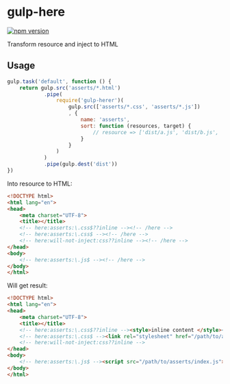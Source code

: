 gulp-here
=========
[![npm version](https://badge.fury.io/js/gulp-here.svg)](https://badge.fury.io/js/gulp-here)

Transform resource and inject to HTML

## Usage

```js
gulp.task('default', function () {
    return gulp.src('asserts/*.html')
            .pipe(
                require('gulp-herer')(
                    gulp.src(['asserts/*.css', 'asserts/*.js'])
                    , {
                        name: 'asserts',
                        sort: function (resources, target) {
                            // resource => ['dist/a.js', 'dist/b.js', 'dist/a.css']
                        }
                    }
                )
            )
            .pipe(gulp.dest('dist'))
})
```

Into resource to HTML: 

```html
<!DOCTYPE html>
<html lang="en">
<head>
    <meta charset="UTF-8">
    <title></title>
    <!-- here:asserts:\.css$??inline --><!-- /here -->
    <!-- here:asserts:\.css$ --><!-- /here -->
    <!-- here:will-not-inject:css??inline --><!-- /here -->
</head>
<body>
    <!-- here:asserts:\.js$ --><!-- /here -->
</body>
</html>
```

Will get result: 

```html
<!DOCTYPE html>
<html lang="en">
<head>
    <meta charset="UTF-8">
    <title></title>
    <!-- here:asserts:\.css$??inline --><style>inline content </style><!-- /here -->
    <!-- here:asserts:\.css$ --><link rel="stylesheet" href="/path/to/asserts/index.css" /><!-- /here -->
    <!-- here:will-not-inject:css??inline -->
</head>
<body>
    <!-- here:asserts:\.js$ --><script src="/path/to/asserts/index.js"></script><script src="/path/to/asserts/secondary.js"></script><!-- /here -->
</body>
</html>
````